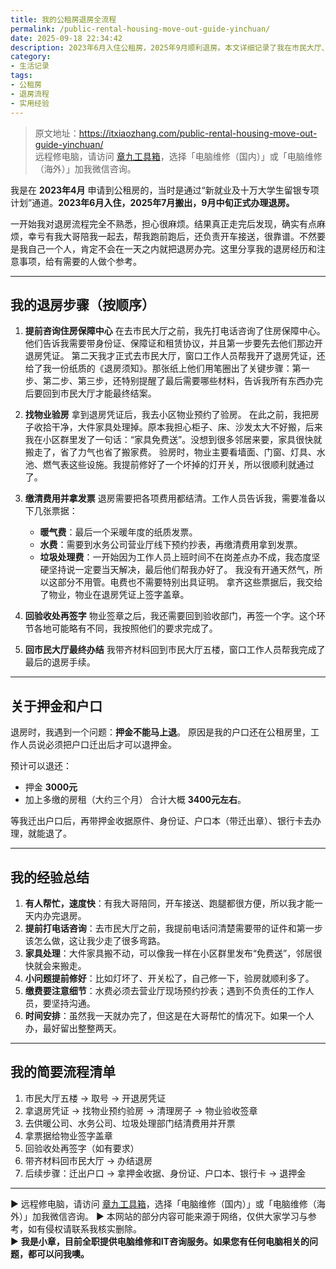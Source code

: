 ```yaml
---
title: 我的公租房退房全流程
permalink: /public-rental-housing-move-out-guide-yinchuan/
date: 2025-09-18 22:34:42
description: 2023年6月入住公租房，2025年9月顺利退房。本文详细记录了我在市民大厅、物业、水务公司等环节的退房经历，并总结了所需材料、注意事项和经验技巧。
category:
- 生活记录
tags:
- 公租房
- 退房流程
- 实用经验
---
```


> 原文地址：<https://itxiaozhang.com/public-rental-housing-move-out-guide-yinchuan/>  
> 远程修电脑，请访问 [章九工具箱](https://zhang9.com/)，选择「电脑维修（国内）」或「电脑维修（海外）」加我微信咨询。

我是在 **2023年4月** 申请到公租房的，当时是通过“新就业及十万大学生留银专项计划”通道。**2023年6月入住，2025年7月搬出，9月中旬正式办理退房。**

一开始我对退房流程完全不熟悉，担心很麻烦。结果真正走完后发现，确实有点麻烦，幸亏有我大哥陪我一起去，帮我跑前跑后，还负责开车接送，很靠谱。不然要是我自己一个人，肯定不会在一天之内就把退房办完。这里分享我的退房经历和注意事项，给有需要的人做个参考。

---

## 我的退房步骤（按顺序）

1. **提前咨询住房保障中心**
   在去市民大厅之前，我先打电话咨询了住房保障中心。他们告诉我需要带身份证、保障证和租赁协议，并且第一步要先去他们那边开退房凭证。
   第二天我才正式去市民大厅，窗口工作人员帮我开了退房凭证，还给了我一份纸质的《退房须知》。那张纸上他们用笔圈出了关键步骤：第一步、第二步、第三步，还特别提醒了最后需要哪些材料，告诉我所有东西办完后要回到市民大厅才能最终结案。

2. **找物业验房**
   拿到退房凭证后，我去小区物业预约了验房。
   在此之前，我把房子收拾干净，大件家具处理掉。原本我担心柜子、床、沙发太大不好搬，后来我在小区群里发了一句话：“家具免费送”。没想到很多邻居来要，家具很快就搬走了，省了力气也省了搬家费。
   验房时，物业主要看墙面、门窗、灯具、水池、燃气表这些设施。我提前修好了一个坏掉的灯开关，所以很顺利就通过了。

3. **缴清费用并拿发票**
   退房需要把各项费用都结清。工作人员告诉我，需要准备以下几张票据：

   * **暖气费**：最后一个采暖年度的纸质发票。
   * **水费**：需要到水务公司营业厅线下预约抄表，再缴清费用拿到发票。
   * **垃圾处理费**：一开始因为工作人员上班时间不在岗差点办不成，我态度坚硬坚持说一定要当天解决，最后他们帮我办好了。
     我没有开通天然气，所以这部分不用管。电费也不需要特别出具证明。
     拿齐这些票据后，我交给了物业，物业在退房凭证上签字盖章。

4. **回验收处再签字**
   物业签章之后，我还需要回到验收部门，再签一个字。这个环节各地可能略有不同，我按照他们的要求完成了。

5. **回市民大厅最终办结**
   我带齐材料回到市民大厅五楼，窗口工作人员帮我完成了最后的退房手续。

---

## 关于押金和户口

退房时，我遇到一个问题：**押金不能马上退**。
原因是我的户口还在公租房里，工作人员说必须把户口迁出后才可以退押金。

预计可以退还：

* 押金 **3000元**
* 加上多缴的房租（大约三个月）
  合计大概 **3400元左右**。

等我迁出户口后，再带押金收据原件、身份证、户口本（带迁出章）、银行卡去办理，就能退了。

---

## 我的经验总结

1. **有人帮忙，速度快**：有我大哥陪同，开车接送、跑腿都很方便，所以我才能一天内办完退房。
2. **提前打电话咨询**：去市民大厅之前，我提前电话问清楚需要带的证件和第一步该怎么做，这让我少走了很多弯路。
3. **家具处理**：大件家具搬不动，可以像我一样在小区群里发布“免费送”，邻居很快就会来搬走。
4. **小问题提前修好**：比如灯坏了、开关松了，自己修一下，验房就顺利多了。
5. **缴费要注意细节**：水费必须去营业厅现场预约抄表；遇到不负责任的工作人员，要坚持沟通。
6. **时间安排**：虽然我一天就办完了，但这是在大哥帮忙的情况下。如果一个人办，最好留出整整两天。

---

## 我的简要流程清单

1. 市民大厅五楼 → 取号 → 开退房凭证
2. 拿退房凭证 → 找物业预约验房 → 清理房子 → 物业验收签章
3. 去供暖公司、水务公司、垃圾处理部门结清费用并开票
4. 拿票据给物业签字盖章
5. 回验收处再签字（如有要求）
6. 带齐材料回市民大厅 → 办结退房
7. 后续步骤：迁出户口 → 拿押金收据、身份证、户口本、银行卡 → 退押金

---
▶ 远程修电脑，请访问 [章九工具箱](https://zhang9.com/)，选择「电脑维修（国内）」或「电脑维修（海外）」加我微信咨询。
▶ 本网站的部分内容可能来源于网络，仅供大家学习与参考，如有侵权请联系我核实删除。  
▶ **我是小章，目前全职提供电脑维修和IT咨询服务。如果您有任何电脑相关的问题，都可以问我噢。**  
